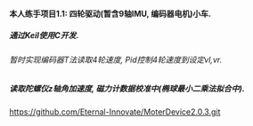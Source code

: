 #### 本人练手项目1.1: 四轮驱动(暂含9轴IMU, 编码器电机)小车. 

##### 通过Keil使用C开发.

###### 暂时实现编码器T法读取4轮速度, Pid控制4轮速度到设定vl,vr.

##### 读取陀螺仪z轴角加速度, 磁力计数据校准中(椭球最小二乘法拟合中).

https://github.com/Eternal-Innovate/MoterDevice2.0.3.git



  